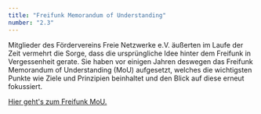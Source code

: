 ```yaml
---
title: "Freifunk Memorandum of Understanding"
number: "2.3"
---
```


Mitglieder des Fördervereins Freie Netzwerke e.V. äußerten im Laufe der Zeit vermehrt die Sorge, dass die ursprüngliche Idee hinter dem Freifunk in Vergessenheit gerate. Sie haben vor einigen Jahren deswegen das Freifunk Memorandum of Understanding (MoU) aufgesetzt, welches die wichtigsten Punkte wie Ziele und Prinzipien beinhaltet und den Blick auf diese erneut fokussiert.

[Hier geht's zum Freifunk MoU.](https://github.com/freifunk/MoU/blob/master/FreifunkMemorandumofUnderstanding.md)